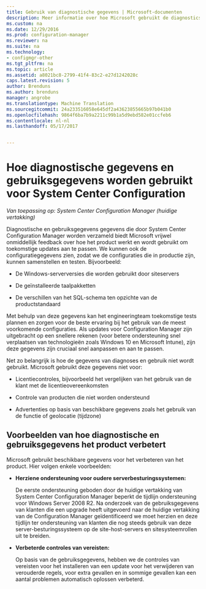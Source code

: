 ```yaml
---
title: Gebruik van diagnostische gegevens | Microsoft-documenten
description: Meer informatie over hoe Microsoft gebruikt de diagnostics- en gebruiksgegevens die door System Center Configuration Manager worden verzameld.
ms.custom: na
ms.date: 12/29/2016
ms.prod: configuration-manager
ms.reviewer: na
ms.suite: na
ms.technology:
- configmgr-other
ms.tgt_pltfrm: na
ms.topic: article
ms.assetid: a8021bc8-2799-41f4-83c2-e27d1242028c
caps.latest.revision: 5
author: Brenduns
ms.author: brenduns
manager: angrobe
ms.translationtype: Machine Translation
ms.sourcegitcommit: 24a233516058e645df2a43623855665b97b041b0
ms.openlocfilehash: 9864f6ba7b9a2211c99b1a5d9ebd582e01ccfeb6
ms.contentlocale: nl-nl
ms.lasthandoff: 05/17/2017


---
```

# <a name="how-diagnostics-and-usage-data-is-used-for-system-center-configuration-manager"></a>Hoe diagnostische gegevens en gebruiksgegevens worden gebruikt voor System Center Configuration

*Van toepassing op: System Center Configuration Manager (huidige vertakking)*

Diagnostische en gebruiksgegevens gegevens die door System Center Configuration Manager worden verzameld biedt Microsoft vrijwel onmiddellijk feedback over hoe het product werkt en wordt gebruikt om toekomstige updates aan te passen. We kunnen ook de configuratiegegevens zien, zodat we de configuraties die in productie zijn, kunnen samenstellen en testen. Bijvoorbeeld:  

-   De Windows-serverversies die worden gebruikt door siteservers  

-   De geïnstalleerde taalpakketten  

-   De verschillen van het SQL-schema ten opzichte van de productstandaard  

Met behulp van deze gegevens kan het engineeringteam toekomstige tests plannen en zorgen voor de beste ervaring bij het gebruik van de meest voorkomende configuraties. Als updates voor Configuration Manager zijn uitgebracht op een snellere rekenen (voor betere ondersteuning snel verplaatsen van technologieën zoals Windows 10 en Microsoft Intune), zijn deze gegevens zijn cruciaal snel aanpassen en aan te passen.  

Net zo belangrijk is hoe de gegevens van diagnoses en gebruik niet wordt gebruikt. Microsoft gebruikt deze gegevens niet voor:  

-   Licentiecontroles, bijvoorbeeld het vergelijken van het gebruik van de klant met de licentieovereenkomsten  

-   Controle van producten die niet worden ondersteund  

-   Advertenties op basis van beschikbare gegevens zoals het gebruik van de functie of geolocatie (tijdzone)  

##  <a name="bkmk_improve"></a>Voorbeelden van hoe diagnostische en gebruiksgegevens het product verbetert  
Microsoft gebruikt beschikbare gegevens voor het verbeteren van het product. Hier volgen enkele voorbeelden:  

-   **Herziene ondersteuning voor oudere serverbesturingssystemen:**  

     De eerste ondersteuning geboden door de huidige vertakking van System Center Configuration Manager beperkt de tijdlijn ondersteuning voor Windows Server 2008 R2. Na onderzoek van de gebruiksgegevens van klanten die een upgrade heeft uitgevoerd naar de huidige vertakking van de Configuration Manager geïdentificeerd we moet herzien en deze tijdlijn ter ondersteuning van klanten die nog steeds gebruik van deze server-besturingssysteem op de site-host-servers en sitesysteemrollen uit te breiden.  

-   **Verbeterde controles van vereisten:**  

     Op basis van de gebruiksgegevens, hebben we de controles van vereisten voor het installeren van een update voor het verwijderen van verouderde regels, voor extra gevallen en in sommige gevallen kan een aantal problemen automatisch oplossen verbeterd.  

